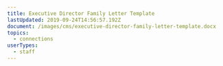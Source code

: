 ```yaml
---
title: Executive Director Family Letter Template
lastUpdated: 2019-09-24T14:56:57.192Z
document: /images/cms/executive-director-family-letter-template.docx
topics:
  - connections
userTypes:
  - staff
---
```


